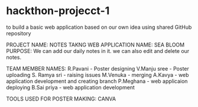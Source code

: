 # hackthon-projecct-1
to build a basic web application based on our own idea using  shared GitHub repository

PROJECT NAME: NOTES TAKNG
WEB APPLICATION NAME: SEA BLOOM 
PURPOSE: We can add our daily notes in it. we can also edit and delete our notes.

TEAM MEMBER NAMES:
R.Pavani - Poster designing
V.Manju sree - Poster uploading
S. Ramya sri - raising issues
M.Venuka - merging
A.Kavya  - web application development and creating branch
P.Meghana - web applicaion deploying
B.Sai priya - web application development

TOOLS USED FOR POSTER MAKING: CANVA
